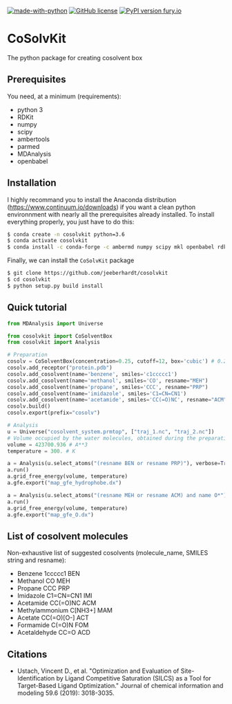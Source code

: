 [![made-with-python](https://img.shields.io/badge/Made%20with-Python-1f425f.svg)](https://www.python.org/) [![GitHub license](https://img.shields.io/github/license/Naereen/StrapDown.js.svg)](https://github.com/Naereen/StrapDown.js/blob/master/LICENSE) [![PyPI version fury.io](https://img.shields.io/badge/version-0.1-green.svg)](https://pypi.python.org/pypi/ansicolortags/)

# CoSolvKit
The python package for creating cosolvent box

## Prerequisites

You need, at a minimum (requirements):
* python 3
* RDKit
* numpy 
* scipy
* ambertools
* parmed
* MDAnalysis
* openbabel

## Installation
I highly recommand you to install the Anaconda distribution (https://www.continuum.io/downloads) if you want a clean python environnment with nearly all the prerequisites already installed. To install everything properly, you just have to do this:
```bash
$ conda create -n cosolvkit python=3.6
$ conda activate cosolvkit
$ conda install -c conda-forge -c ambermd numpy scipy mkl openbabel rdkit ambertools parmed mdanalysis
```

Finally, we can install the `CoSolvKit` package
```bash
$ git clone https://github.com/jeeberhardt/cosolvkit
$ cd cosolvkit
$ python setup.py build install
```

## Quick tutorial
```python
from MDAnalysis import Universe

from cosolvkit import CoSolventBox
from cosolvkit import Analysis

# Preparation
cosolv = CoSolventBox(concentration=0.25, cutoff=12, box='cubic') # 0.25 M concentration
cosolv.add_receptor("protein.pdb")
cosolv.add_cosolvent(name='benzene', smiles='c1ccccc1')
cosolv.add_cosolvent(name='methanol', smiles='CO', resname="MEH")
cosolv.add_cosolvent(name='propane', smiles='CCC', resname="PRP")
cosolv.add_cosolvent(name='imidazole', smiles='C1=CN=CN1')
cosolv.add_cosolvent(name='acetamide', smiles='CC(=O)NC', resname="ACM")
cosolv.build()
cosolv.export(prefix="cosolv")

# Analysis
u = Universe("cosolvent_system.prmtop", ["traj_1.nc", "traj_2.nc"])
# Volume occupied by the water molecules, obtained during the preparation
volume = 423700.936 # A**3
temperature = 300. # K

a = Analysis(u.select_atoms("(resname BEN or resname PRP)"), verbose=True)
a.run()
a.grid_free_energy(volume, temperature)
a.gfe.export("map_gfe_hydrophobe.dx")

a = Analysis(u.select_atoms("(resname MEH or resname ACM) and name O*"), verbose=True)
a.run()
a.grid_free_energy(volume, temperature)
a.gfe.export("map_gfe_O.dx")
```

## List of cosolvent molecules
Non-exhaustive list of suggested cosolvents (molecule_name, SMILES string and resname):
* Benzene 1ccccc1 BEN
* Methanol CO MEH
* Propane CCC PRP
* Imidazole C1=CN=CN1 IMI
* Acetamide CC(=O)NC ACM
* Methylammonium C[NH3+] MAM
* Acetate CC(=O)[O-] ACT
* Formamide C(=O)N FOM
* Acetaldehyde CC=O ACD

## Citations
* Ustach, Vincent D., et al. "Optimization and Evaluation of Site-Identification by Ligand Competitive Saturation (SILCS) as a Tool for Target-Based Ligand Optimization." Journal of chemical information and modeling 59.6 (2019): 3018-3035.